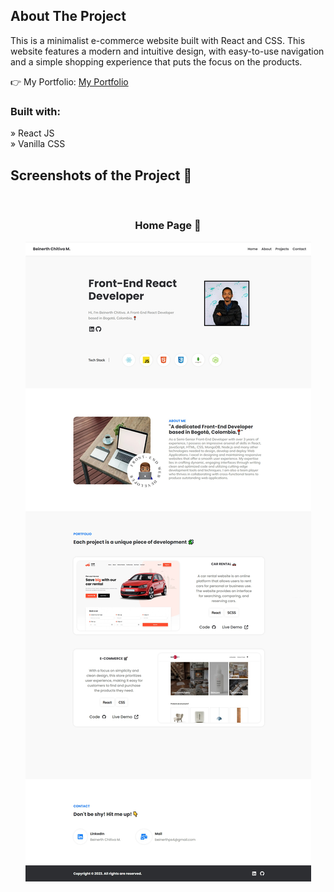 

<h2>About The Project</h2>

<p>This is a minimalist e-commerce website built with React and CSS. This
website features a modern and intuitive design, with easy-to-use navigation and a
simple shopping experience that puts the focus on the products.</p>

👉 My Portfolio: <a href='https://minimalist-e-commerce.vercel.app/'>My Portfolio</a>

<h3>Built with:</h3>

» React JS <br>
» Vanilla CSS

<h2>Screenshots of the Project 📸</h2>
<br>
<h3 align='center'>Home Page 🏡</h3>

<div align='center'>
<img src='https://raw.githubusercontent.com/BeinerthChitiva/myportfolio/master/src/img/portfolioss.jpg'/>
